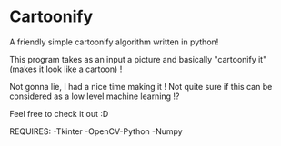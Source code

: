# Cartoonify
A friendly simple cartoonify algorithm written in python!

This program takes as an input a picture and basically "cartoonify it" (makes it look like a cartoon) !

Not gonna lie, I had a nice time making it ! Not quite sure if this can be considered as a low level machine learning !?

Feel free to check it out :D

REQUIRES:
-Tkinter
-OpenCV-Python
-Numpy
